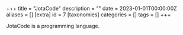 +++
title = "JotaCode"
description = ""
date = 2023-01-01T00:00:00Z
aliases = []
[extra]
id = 7
[taxonomies]
categories = []
tags = []
+++

JotaCode is a programming language.